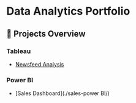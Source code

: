 # Data Analytics Portfolio


## 📂 Projects Overview

### Tableau
- [Newsfeed Analysis](./newsfeed-analysis-tableau/)


### Power BI
- [Sales Dashboard](./sales-power BI/)
